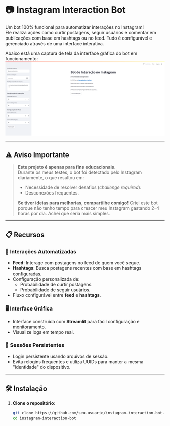 # 📷 Instagram Interaction Bot

Um bot 100% funcional para automatizar interações no Instagram!  
Ele realiza ações como curtir postagens, seguir usuários e comentar em publicações com base em hashtags ou no feed. Tudo é configurável e gerenciado através de uma interface interativa.

Abaixo está uma captura de tela da interface gráfica do bot em funcionamento:
![Interface do Bot](assets/working.png)

---

## ⚠️ **Aviso Importante**

> **Este projeto é apenas para fins educacionais.**  
> Durante os meus testes, o bot foi detectado pelo Instagram diariamente, o que resultou em:
> - Necessidade de resolver desafios (*challenge required*).
> - Desconexões frequentes.  
>  
> **Se tiver ideias para melhorias, compartilhe comigo!** Criei este bot porque não tenho tempo para crescer meu Instagram gastando 2–4 horas por dia. Achei que seria mais simples.

---

## 📋 **Recursos**

### 🔄 **Interações Automatizadas**
- **Feed**: Interage com postagens no feed de quem você segue.
- **Hashtags**: Busca postagens recentes com base em hashtags configuradas.
- Configuração personalizada de:
  - Probabilidade de curtir postagens.
  - Probabilidade de seguir usuários.
- Fluxo configurável entre **feed** e **hashtags**.

### 🖥️ **Interface Gráfica**
- Interface construída com **Streamlit** para fácil configuração e monitoramento.
- Visualize logs em tempo real.

### 🔐 **Sessões Persistentes**
- Login persistente usando arquivos de sessão.
- Evita relogins frequentes e utiliza UUIDs para manter a mesma "identidade" do dispositivo.

---

## 🛠️ **Instalação**

1. **Clone o repositório**:
   ```bash
   git clone https://github.com/seu-usuario/instagram-interaction-bot.git
   cd instagram-interaction-bot
